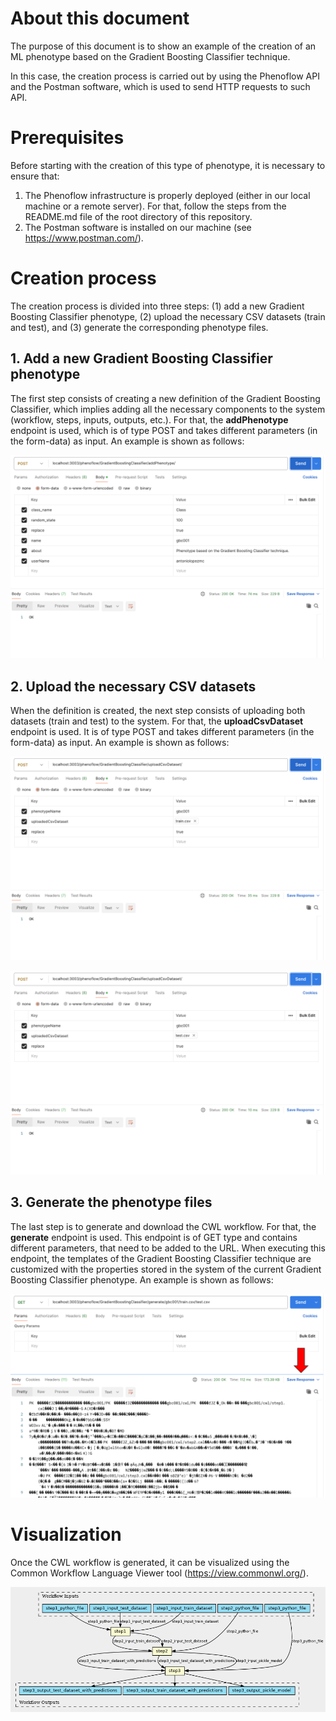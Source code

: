 # About this document

The purpose of this document is to show an example of the creation of an ML phenotype based on the Gradient Boosting Classifier technique.

In this case, the creation process is carried out by using the Phenoflow API and the Postman software, which is used to send HTTP requests to such API.

# Prerequisites

Before starting with the creation of this type of phenotype, it is necessary to ensure that:
  1. The Phenoflow infrastructure is properly deployed (either in our local machine or a remote server). For that, follow the steps from the README.md file of the root directory of this repository.
  2. The Postman software is installed on our machine (see https://www.postman.com/).

# Creation process

The creation process is divided into three steps: (1) add a new Gradient Boosting Classifier phenotype, (2) upload the necessary CSV datasets (train and test), and (3) generate the corresponding phenotype files.

## 1. Add a new Gradient Boosting Classifier phenotype

The first step consists of creating a new definition of the Gradient Boosting Classifier, which implies adding all the necessary components to the system (workflow, steps, inputs, outputs, etc.). For that, the **addPhenotype** endpoint is used, which is of type POST and takes different parameters (in the form-data) as input. An example is shown as follows:

![alt text](1.png "GradientBoostingClassifier")

## 2. Upload the necessary CSV datasets

When the definition is created, the next step consists of uploading both datasets (train and test) to the system. For that, the **uploadCsvDataset** endpoint is used. It is of type POST and takes different parameters (in the form-data) as input. An example is shown as follows:

![alt text](2.png "GradientBoostingClassifier")

![alt text](3.png "GradientBoostingClassifier")

## 3. Generate the phenotype files

The last step is to generate and download the CWL workflow. For that, the **generate** endpoint is used. This endpoint is of GET type and contains different parameters, that need to be added to the URL. When executing this endpoint, the templates of the Gradient Boosting Classifier technique are customized with the properties stored in the system of the current Gradient Boosting Classifier phenotype. An example is shown as follows:

![alt text](4.png "GradientBoostingClassifier")

# Visualization

Once the CWL workflow is generated, it can be visualized using the Common Workflow Language Viewer tool (https://view.commonwl.org/).

![alt text](5.png "GradientBoostingClassifier")
